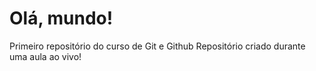 # Olá, mundo!
 Primeiro repositório do curso de Git e Github
 Repositório criado durante uma aula ao vivo!
